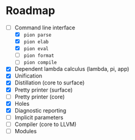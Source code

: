 # Roadmap

- [ ] Command line interface
    - [x] `pion parse`
    - [x] `pion elab`
    - [x] `pion eval`
    - [ ] `pion format`
    - [ ] `pion compile`
- [x] Dependent lambda calculus (lambda, pi, app)
- [x] Unification
- [x] Distillation (core to surface)
- [x] Pretty printer (surface)
- [ ] Pretty printer (core)
- [x] Holes
- [x] Diagnostic reporting
- [ ] Implicit parameters
- [ ] Compiler (core to LLVM)
- [ ] Modules
